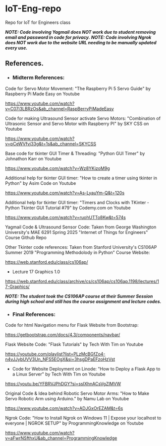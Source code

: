 # IoT-Eng-repo
Repo for IoT for Engineers class

***NOTE: Code involving Yagmail does NOT work due to student removing email and password in code for privacy.***
***NOTE: Code involving Ngrok does NOT work due to the website URL needing to be manually updated every use.***
## References.
- ### Midterm References:

Code for Servo Motor Movement:
"The Raspberry Pi 5 Servo Guide" by Raspberry Pi Made Easy on Youtube

https://www.youtube.com/watch?v=C07i3LBRzOs&ab_channel=RaspBerryPiMadeEasy

Code for making Ultrasound Sensor activate Servo Motors:
"Combination of Ultrasonic Sensor and Servo Motor with Raspberry PI" by SKY CSS on Youtube

https://www.youtube.com/watch?v=pCeWVfvj33g&t=1s&ab_channel=SKYCSS

Base code for tkinter GUI Timer & Threading:
"Python GUI Timer" by Johnathon Karr on Youtube

https://www.youtube.com/watch?v=Wz8YKizoM9g

Additional help for tkinter GUI timer:
"How to create a timer using tkinter in Python" by Asim Code on Youtube

https://www.youtube.com/watch?v=As-LyauYm-Q&t=120s

Additional help for tkinter GUI timer:
"Timers and Clocks with TKinter - Python Tkinter GUI Tutorial #79" by Codemy.com on Youtube

https://www.youtube.com/watch?v=ruohUTTo8Kw&t=574s

Yagmail Code & Ultrasound Sensor Code:
Taken from George Washington University's MAE 6291 Spring 2025 "Internet of Things for Engineers" Course Github Repo

Other Tkinter code references:
Taken from Stanford University's CS106AP Summer 2019 "Programming Methodolody in Python" Course Website:

https://web.stanford.edu/class/cs106ap/
- Lecture 17 Graphics 1.0

https://web.stanford.edu/class/archive/cs/cs106ap/cs106ap.1198/lectures/17-Graphics/

***NOTE: The student took the CS106AP course at their Summer Session during high school and still has the course assignment and lecture codes.***

- ### Final References:

Code for html Navigation menu for Flask Website from Bootstrap:

https://getbootstrap.com/docs/4.3/components/navbar/

Flask Website Code: 
"Flask Tutorials" by Tech With Tim on Youtube

https://youtube.com/playlist?list=PLzMcBGfZo4-n4vJJybUVV3Un_NFS5EOgX&si=3hsgDPaEFzoHzVst
- Code for Website Deployment on Linode:
"How to Deploy a Flask App to a Linux Server" by Tech With Tim on Youtube

https://youtu.be/YFBRVJPhDGY?si=ssIXhnACsVgZIMVW

Original Code & Idea behind Robotic Servo Motor Arms:
"How to Make Servo Robotic Arm using Arduino." by Namu Lab on Youtube

https://www.youtube.com/watch?v=ADJGxOrEZAM&t=6s

Ngrok Code:
"How to Install Ngrok on Windows 11 | Expose your localhost to everyone | NGROK SETUP" by ProgrammingKnowledge on Youtube

https://www.youtube.com/watch?v=aFwrNSfthxU&ab_channel=ProgrammingKnowledge
